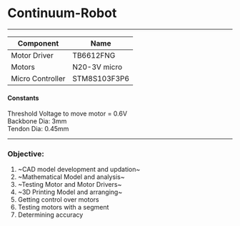 # Continuum-Robot

___
| Component | Name |
| -- | -- |
|Motor Driver | TB6612FNG|  
|Motors | N20-3V micro|  
|Micro Controller | STM8S103F3P6|  

#### Constants
Threshold Voltage to move motor = 0.6V  
Backbone Dia: 3mm  
Tendon Dia: 0.45mm
___

### Objective:
1. ~CAD model development and updation~
2.  ~Mathematical Model and analysis~
3. ~Testing Motor and Motor Drivers~
4. ~3D Printing Model and arranging~
5. Getting control over motors
6. Testing motors with a segment
7. Determining accuracy
